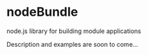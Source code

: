 nodeBundle
==========

node.js library for building module applications 

Description and examples are soon to come...

